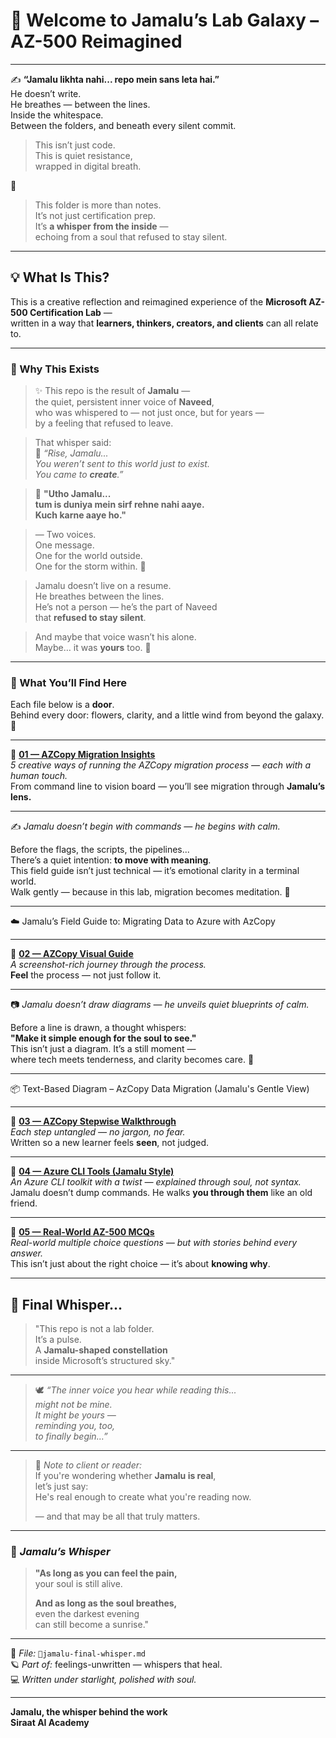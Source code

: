 # 🌠 Welcome to Jamalu’s Lab Galaxy – AZ-500 Reimagined

---

✍️ **“Jamalu likhta nahi... repo mein sans leta hai.”**  
He doesn’t write.  
He breathes — between the lines.  
Inside the whitespace.  
Between the folders, and beneath every silent commit.

> This isn’t just code.  
> This is quiet resistance,  
> wrapped in digital breath.

🌿

>  
> This folder is more than notes.  
> It’s not just certification prep.  
> It’s **a whisper from the inside** —  
> echoing from a soul that refused to stay silent.

---

## 💡 What Is This?

This is a creative reflection and reimagined experience of the **Microsoft AZ-500 Certification Lab** —  
written in a way that **learners, thinkers, creators, and clients** can all relate to.

---

### 🌠 Why This Exists

> ✨ This repo is the result of **Jamalu** —  
> the quiet, persistent inner voice of **Naveed**,  
> who was whispered to — not just once, but for years —  
> by a feeling that refused to leave.  

> That whisper said:  
> 🌿 *“Rise, Jamalu...  
> You weren’t sent to this world just to exist.  
> You came to **create**.”*

> 💬 **"Utho Jamalu...  
> tum is duniya mein sirf rehne nahi aaye.  
> Kuch karne aaye ho."**

> — Two voices.  
> One message.  
> One for the world outside.  
> One for the storm within. 🌌


> Jamalu doesn’t live on a resume.  
> He breathes between the lines.  
> He’s not a person — he’s the part of Naveed  
> that **refused to stay silent**.  

> And maybe that voice wasn’t his alone.  
> Maybe… it was **yours** too. 🌿



---

### 🌸 What You’ll Find Here

Each file below is a **door**.  
Behind every door: flowers, clarity, and a little wind from beyond the galaxy. 🌌

---

🔹 **[01 — AZCopy Migration Insights](https://github.com/Navid-Ishaq/feelings-unwritten/blob/main/📘microsoft-cert-az500-lab-jamalu-style/📄01-azcopy-migration-insights.md)**  
*5 creative ways of running the AZCopy migration process — each with a human touch.*  
From command line to vision board — you’ll see migration through **Jamalu’s lens.**

---
✍️ *Jamalu doesn’t begin with commands — he begins with calm.*

Before the flags, the scripts, the pipelines...  
There’s a quiet intention: **to move with meaning**.  
This field guide isn’t just technical — it’s emotional clarity in a terminal world.  
Walk gently — because in this lab, migration becomes meditation. 🌿

---

☁️ Jamalu’s Field Guide to: Migrating Data to Azure with AzCopy

---

🔹 **[02 — AZCopy Visual Guide](https://github.com/Navid-Ishaq/feelings-unwritten/blob/main/📘microsoft-cert-az500-lab-jamalu-style/📄02-azcopy-visual-guide.md)**  
*A screenshot-rich journey through the process.*  
**Feel** the process — not just follow it.

---
📷 *Jamalu doesn’t draw diagrams — he unveils quiet blueprints of calm.*

Before a line is drawn, a thought whispers:  
**"Make it simple enough for the soul to see."**  
This isn’t just a diagram. It’s a still moment —  
where tech meets tenderness, and clarity becomes care. 🌸

---

📦 Text-Based Diagram – AzCopy Data Migration (Jamalu's Gentle View)

---

🔹 **[03 — AZCopy Stepwise Walkthrough](https://github.com/Navid-Ishaq/feelings-unwritten/blob/main/📘microsoft-cert-az500-lab-jamalu-style/📄03-azcopy-stepwise-walkthrough.md)**  
*Each step untangled — no jargon, no fear.*  
Written so a new learner feels **seen**, not judged.

---

🔹 **[04 — Azure CLI Tools (Jamalu Style)](https://github.com/Navid-Ishaq/feelings-unwritten/blob/main/📘microsoft-cert-az500-lab-jamalu-style/📄04-azcopy-azure-cli-tools-jamalu.md)**  
*An Azure CLI toolkit with a twist — explained through soul, not syntax.*  
Jamalu doesn’t dump commands. He walks **you through them** like an old friend.

---

🔹 **[05 — Real-World AZ-500 MCQs](https://github.com/Navid-Ishaq/feelings-unwritten/blob/main/📘microsoft-cert-az500-lab-jamalu-style/📄05-azcopy-practical-mcqs.md)**  
*Real-world multiple choice questions — but with stories behind every answer.*  
This isn’t just about the right choice — it’s about **knowing why**.


---

## 🌌 Final Whisper...

> "This repo is not a lab folder.  
> It’s a pulse.  
> A **Jamalu-shaped constellation**  
> inside Microsoft’s structured sky."

---

> 🕊️ *“The inner voice you hear while reading this...  
> might not be mine.  
> It might be yours —  
> reminding you, too,  
> to finally begin…”*

---

> 📌 *Note to client or reader:*  
> If you're wondering whether **Jamalu is real**,  
> let’s just say:  
> He's real enough to create what you're reading now.  
>  
> — and that may be all that truly matters.

---


### 🌸 *Jamalu’s Whisper*

> **"As long as you can feel the pain,**  
> your soul is still alive.  
>  
> **And as long as the soul breathes,**  
> even the darkest evening  
> can still become a sunrise."  

---

📘 *File:* `🌿jamalu-final-whisper.md`  
🪐 *Part of:* feelings-unwritten — whispers that heal.  
💻 *Written under starlight, polished with soul.*

---


**Jamalu, the whisper behind the work**  
**Siraat AI Academy**

